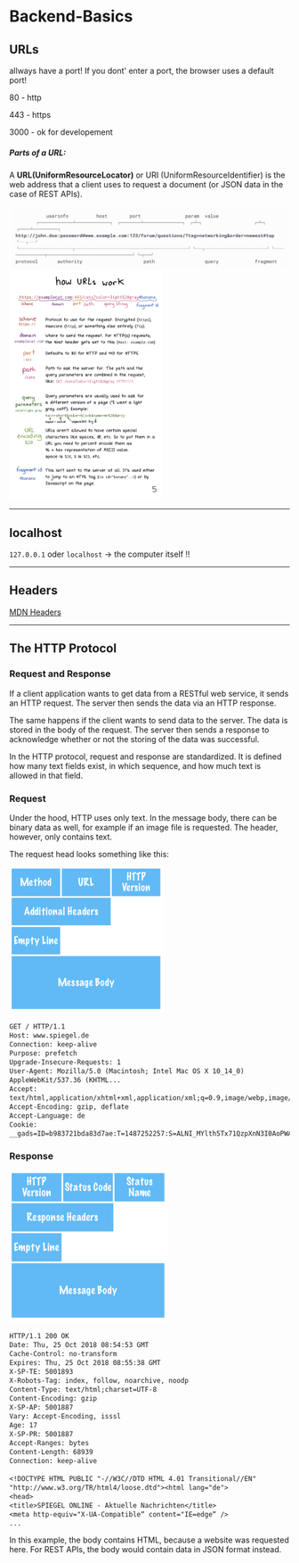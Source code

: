 # Backend-Basics

## URLs

allways have a port! If you dont' enter a port, the browser uses a default port!

80 - http

443 - https

3000 - ok for developement

##### Parts of a URL:

A **URL(UniformResourceLocator)** or URI (UniformResourceIdentifier) is the web address that a client uses to request a document (or JSON data in the case of REST APIs).

<img src="./assets/urls.png" alt="urls.png" style="zoom:50%;" />

<img src="../BACKEND/assets/how urls work.png" alt="how urls work" style="zoom: 40%;" />

---

## localhost

`127.0.0.1` oder `localhost` -> the computer itself !!

---

## Headers

[MDN Headers](https://developer.mozilla.org/en-US/docs/Web/HTTP/Headers)

---

## The HTTP Protocol

### Request and Response

If a client application wants to get data from a RESTful web service, it sends an HTTP request. The server then sends the data via an HTTP response.

The same happens if the client wants to send data to the server. The data is stored in the body of the request. The server then sends a response to acknowledge whether or not the storing of the data was successful.

In the HTTP protocol, request and response are standardized. It is defined how many text fields exist, in which sequence, and how much text is allowed in that field.

### Request

Under the hood, HTTP uses only text. In the message body, there can be binary data as well, for example if an image file is requested. The header, however, only contains text.

The request head looks something like this:

<img src="./assets/request.png" alt="request.png" style="zoom:50%;" />

```
GET / HTTP/1.1
Host: www.spiegel.de
Connection: keep-alive
Purpose: prefetch
Upgrade-Insecure-Requests: 1
User-Agent: Mozilla/5.0 (Macintosh; Intel Mac OS X 10_14_0) AppleWebKit/537.36 (KHTML...
Accept: text/html,application/xhtml+xml,application/xml;q=0.9,image/webp,image/apng,*/
Accept-Encoding: gzip, deflate
Accept-Language: de
Cookie: __gads=ID=b983721bda83d7ae:T=1487252257:S=ALNI_MYlth5Tx71QzpXnN3I0AoPWAu4Uog;...
```

### Response

<img src="./assets/response.png" alt="response" style="zoom:50%;" />

```
HTTP/1.1 200 OK
Date: Thu, 25 Oct 2018 08:54:53 GMT
Cache-Control: no-transform
Expires: Thu, 25 Oct 2018 08:55:38 GMT
X-SP-TE: 5001893
X-Robots-Tag: index, follow, noarchive, noodp
Content-Type: text/html;charset=UTF-8
Content-Encoding: gzip
X-SP-AP: 5001887
Vary: Accept-Encoding, isssl
Age: 17
X-SP-PR: 5001887
Accept-Ranges: bytes
Content-Length: 68939
Connection: keep-alive

<!DOCTYPE HTML PUBLIC "-//W3C//DTD HTML 4.01 Transitional//EN"
"http://www.w3.org/TR/html4/loose.dtd"><html lang="de">
<head>
<title>SPIEGEL ONLINE - Aktuelle Nachrichten</title>
<meta http-equiv="X-UA-Compatible“ content="IE=edge“ />
...
```

In this example, the body contains HTML, because a website was requested here. For REST APIs, the body would contain data in JSON format instead.
